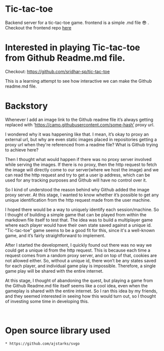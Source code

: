 # Tic-tac-toe

Backend server for a tic-tac-toe game. frontend is a simple .md file 😎 . 
Checkout the frontend repo [here](https://github.com/sridhar-sp/tic-tac-toe)


# Interested in playing Tic-tac-toe from Github Readme.md file. 

Checkout: https://github.com/sridhar-sp/tic-tac-toe

This is a learning attempt to see how interactive we can make the Github readme.md file.

# Backstory

Whenever I add an image link to the Github readme file it’s always getting replaced with ‘https://camo.githubusercontent.com/some-hash’ proxy url.

I wondered why it was happening like that. I mean, it’s okay to proxy an external url, but why are even static images placed in repositories getting a proxy url when they're referenced from a readme file? What is Github trying to achieve here?

Then I thought what would happen if there was no proxy server involved while serving the images. If there is no proxy, then the http request to fetch the image will directly come to our server(where we host the image) and we can read the http request and try to get a user ip address, which can be used for any tracking purposes and Github will have no control over it.

So I kind of understood the reason behind why Github added the image proxy server. At this stage, I wanted to know whether it’s possible to get any unique identification from the http request made from the user machine.

I hoped there would be a way to uniquely identify each session/machine. So I thought of building a simple game that can be played from within the markdown file itself to test that. The idea was to build a multiplayer game where each player would have their own state saved against a unique id. "Tic-tac-toe" game seems to be a good fit for this, since it's a well-known game, and it’s fairly straightforward to implement.

After I started the development, I quickly found out there was no way we could get a unique id from the http request. This is because each time a request comes from a random proxy server, and on top of that, cookies are not allowed either. So, without a unique id, there won’t be any states saved for each player, and individual game play is impossible. Therefore, a single game play will be shared with the entire internet.

At this stage, I thought of abandoning the quest, but playing a game from the Github Readme.md file itself seems like a cool idea, even when the gameplay is shared with the entire internet. So I ran this idea by my friends, and they seemed interested in seeing how this would turn out, so I thought of investing some time in developing this.



<br/>

# Open source library used
```
* https://github.com/ajstarks/svgo
```
